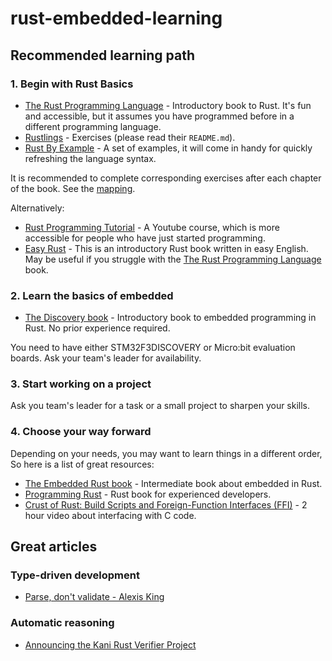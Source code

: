 # rust-embedded-learning

## Recommended learning path
### 1. Begin with Rust Basics
* [The Rust Programming Language](https://doc.rust-lang.org/book/) - Introductory book to Rust. It's fun and accessible, but it assumes you have programmed before in a different programming language.
* [Rustlings](https://github.com/rust-lang/rustlings) - Exercises (please read their `README.md`).
* [Rust By Example](https://doc.rust-lang.org/rust-by-example/) - A set of examples, it will come in handy for quickly refreshing the language syntax.

It is recommended to complete corresponding exercises after each chapter of the book. See the [mapping](https://github.com/rust-lang/rustlings/tree/main/exercises#exercise-to-book-chapter-mapping).

Alternatively:
* [Rust Programming Tutorial](https://youtu.be/T_KrYLW4jw8) - A Youtube course, which is more accessible for people who have just started programming.
* [Easy Rust](https://dhghomon.github.io/easy_rust/Chapter_1.html) - This is an introductory Rust book written in easy English. May be useful if you struggle with the [The Rust Programming Language](https://doc.rust-lang.org/book/) book.

### 2. Learn the basics of embedded
* [The Discovery book](https://docs.rust-embedded.org/discovery/f3discovery/02-requirements/index.html) - Introductory book to embedded programming in Rust. No prior experience required.

You need to have either STM32F3DISCOVERY or Micro:bit evaluation boards. Ask your team's leader for availability.

### 3. Start working on a project
Ask you team's leader for a task or a small project to sharpen your skills.

### 4. Choose your way forward
Depending on your needs, you may want to learn things in a different order, So here is a list of great resources:
 * [The Embedded Rust book](https://docs.rust-embedded.org/book/) - Intermediate book about embedded in Rust.
 * [Programming Rust](https://www.oreilly.com/library/view/programming-rust-2nd/9781492052586/) - Rust book for experienced developers.
 * [Crust of Rust: Build Scripts and Foreign-Function Interfaces (FFI)](https://www.youtube.com/watch?v=pePqWoTnSmQ) - 2 hour video about interfacing with C code.

## Great articles
### Type-driven development
* [Parse, don't validate - Alexis King](https://lexi-lambda.github.io/blog/2019/11/05/parse-don-t-validate/)
### Automatic reasoning
* [Announcing the Kani Rust Verifier Project](https://model-checking.github.io/kani-verifier-blog/2022/05/04/announcing-the-kani-rust-verifier-project.html)